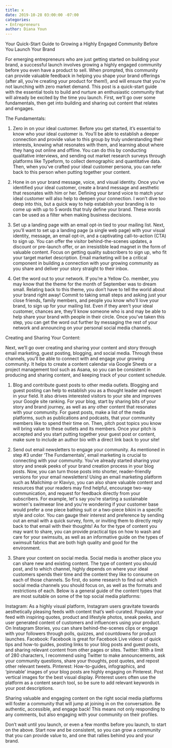 ```yaml
---
title: x
date: 2019-10-28 03:00:00 -07:00
categories:
- Entrepreneurs
author: Diana Youn
---
```


Your Quick-Start Guide to Growing a Highly Engaged Community Before You Launch Your Brand

For emerging entrepreneurs who are just getting started on building your brand, a successful launch involves growing a highly engaged community before you even have a product to sell. When prompted, this community can provide valuable feedback in helping you shape your brand offerings (after all, you’re creating your product for them!), and will ensure that you’re not launching with zero market demand. This post is a quick-start guide with the essential tools to build and nurture an enthusiastic community that will already be excited by the time you launch. First, we’ll go over some fundamentals, then get into building and sharing out content that relates and engages.

The Fundamentals:

1. Zero in on your ideal customer.
Before you get started, it’s essential to know who your ideal customer is. You’ll be able to establish a deeper connection and provide value to this group by truly understanding their interests, knowing what resonates with them, and learning about where they hang out online and offline. You can do this by conducting qualitative interviews, and sending out market research surveys through platforms like Typeform, to collect demographic and quantitative data. Then, when you’ve crafted your ideal customer persona, you can refer back to this person when putting together your content.



2. Hone in on your brand message, voice, and visual identity.
Once you’ve identified your ideal customer, create a brand message and aesthetic that resonates with him or her. Defining your brand voice to match your ideal customer will also help to deepen your connection. I won’t dive too deep into this, but a quick way to help establish your branding is to come up with up to 5 words that truly define your brand. These words can be used as a filter when making business decisions.

3. Set up a landing page with an email opt-in tied to your mailing list. 
Next, you’ll want to set up a landing page (a single web page) with your visual identity, message, an email opt-in, and a captivating call-to-action (CTA) to sign up. You can offer the visitor behind-the-scenes updates, a discount or pre-launch offer, or an irresistible lead magnet in the form of valuable content. Focus on getting quality subscribers to sign up, who fit your target market description. Email marketing will be a critical component in building a connection with your growing community as you share and deliver your story straight to their inbox.

4. Get the word out to your network.
If you’re a Yellow Co. member, you may know that the theme for the month of September was to dream small. Relating back to this theme, you don’t have to tell the world about your brand right away! Commit to taking small steps and asking just your close friends, family members, and people you know who’ll love your brand, to sign up for your mailing list. Even if they aren’t your ideal customer, chances are, they’ll know someone who is and may be able to help share your brand with people in their circle. Once you’ve taken this step, you can get the word out further by messaging the rest of your network and announcing on your personal social media channels.

Creating and Sharing Your Content:



Next, we’ll go over creating and sharing your content and story through email marketing, guest posting, blogging, and social media. Through these channels, you’ll be able to connect with and engage your growing community. It helps to create a content calendar via Google Sheets or a project management tool such as Asana, so you can be consistent in producing and sharing content, and keeping track of your content schedule.

1. Blog and contribute guest posts to other media outlets.
Blogging and guest posting can help to establish you as a thought leader and expert in your field. It also drives interested visitors to your site and improves your Google site ranking. For your blog, start by sharing bits of your story and brand journey, as well as any other content that resonates with your community. For guest posts, make a list of the media platforms, such as publications and podcasts, that your community members like to spend their time on. Then, pitch post topics you know will bring value to these outlets and its members. Once your pitch is accepted and you start putting together your guest post or content, make sure to include an author bio with a direct link back to your site!

2. Send out email newsletters to engage your community.
As mentioned in step #3 under ‘The Fundamentals’, email marketing is crucial to connecting with your community. You’ve already started sharing your story and sneak peeks of your brand creation process in your blog posts. Now, you can turn those posts into shorter, reader-friendly versions for your email newsletters! Using an email marketing platform such as Mailchimp or Klaviyo, you can also share valuable content and resources that your readers may find helpful, encourage two-way communication, and request for feedback directly from your subscribers. For example, let's say you're starting a sustainable women's swimwear line and you're wondering if your customer base would prefer a one piece bathing suit or a two-piece bikini in a specific style and color. You can gauge their interest and preference by sending out an email with a quick survey, form, or inviting them to directly reply back to that email with their thoughts! As for the type of content you may want to share, you can provide practical tips on how to wash and care for your swimsuits, as well as an informative guide on the types of swimsuit fabrics that are both high quality and good for the environment. 



3. Share your content on social media.
Social media is another place you can share new and existing content. The type of content you should post, and to which channel, highly depends on where your ideal customers spends their time and the content they like to consume on each of those channels. So first, do some research to find out which social media channels you should focus on, as well as the formats and restrictions of each. Below is a general guide of the content types that are most suitable on some of the top social media platforms:


Instagram: As a highly visual platform, Instagram users gravitate towards aesthetically pleasing feeds with content that’s well-curated. Populate your feed with inspiring quotes, product and lifestyle photos, sneak peeks, and user generated content of customers and influencers using your product. On Instagram Stories, you can share behind-the-scenes clips or engage with your followers through polls, quizzes, and countdowns for product launches.
Facebook: Facebook is great for Facebook Live videos of quick tips and how-to guides, posting links to your blog posts and guest posts, and sharing relevant content from other pages or sites.
Twitter: With a limit of 280 characters, I recommend using Twitter to make announcements, ask your community questions, share your thoughts, post quotes, and repost other relevant tweets.
Pinterest: How-to-guides, infographics, and ‘pinnable’ images of your blog posts are highly engaging on Pinterest. Post vertical images for the best visual display. Pinterest users often use the platform as a content search tool, so be sure to add relevant keywords in your post descriptions.

Sharing valuable and engaging content on the right social media platforms will foster a community that will jump at joining in on the conversation. Be authentic, accessible, and engage back! This means not only responding to any comments, but also engaging with your community on their profiles.

Don’t wait until you launch, or even a few months before you launch, to start on the above. Start now and be consistent, so you can grow a community that you can provide value to, and one that rallies behind you and your brand.
